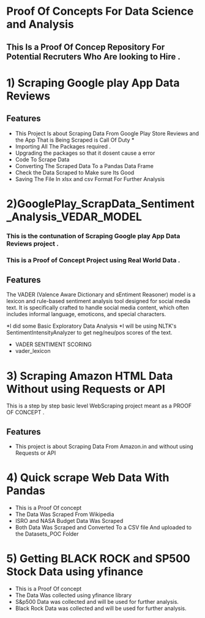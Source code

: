 # Proof Of Concepts For Data Science and Analysis

## This Is a Proof Of Concep Repository For Potential Recruters Who Are looking to Hire .

# 1) Scraping Google play App Data Reviews
## Features
- This Project Is about Scraping Data From Google Play Store Reviews and the App That is Being Scraped is Call Of Duty *
- Importing All The Packages required .
- Upgrading the packages so that it dosent cause a error
- Code To Scrape Data
- Converting The Scraped Data To a Pandas Data Frame
- Check the  Data Scraped to Make sure Its Good
- Saving The File In xlsx and csv Format For Further Analysis

# 2)GooglePlay_ScrapData_Sentiment_Analysis_VEDAR_MODEL
### This is the contunation of Scraping Google play App Data Reviews project .
### This is a Proof of Concept Project using Real World Data .  
## Features
The VADER (Valence Aware Dictionary and sEntiment Reasoner) model is a lexicon and rule-based sentiment analysis tool designed for social media text.
It is specifically crafted to handle social media content, which often includes informal language, emoticons, and special characters.

*I did some Basic Exploratory Data Analysis
*I will be using NLTK's SentimentIntensityAnalyzer to get neg/neu/pos scores of the text.
* VADER SENTIMENT SCORING
* vader_lexicon

# 3) Scraping Amazon HTML Data Without using Requests or API

This is a step by step basic level WebScraping project meant as a PROOF OF CONCEPT .

## Features

- This project is about Scraping Data From Amazon.in and without using Requests or API 

# 4) Quick scrape Web Data With Pandas 

* This is a Proof Of concept
* The Data Was Scraped From Wikipedia 
* ISRO and NASA Budget Data Was Scraped
* Both Data Was Scraped and Converted To a CSV file And uploaded to the Datasets_POC Folder

# 5) Getting BLACK ROCK and SP500 Stock Data using yfinance 
* This is a Proof Of concept
* The Data Was collected using yfinance library
* S&p500 Data was collected and will be used for further analysis.
* Black Rock Data was collected and will be used for further analysis.










